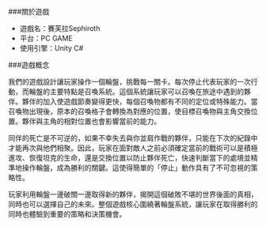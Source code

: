 ###關於遊戲  
<ul>
<li>遊戲名：賽芙拉Sephiroth</li>  
<li>平台：PC GAME</li>  
<li>使用引擎：Unity C#</li>  
</ul>
  
  
###遊戲概念  
  
<p>我們的遊戲設計讓玩家操作一個輪盤，挑戰每一關卡。每次停止代表玩家的一次行動，而輪盤的主要特點是召喚系統。這個系統讓玩家可以召喚在旅途中遇到的夥伴。夥伴的加入使遊戲節奏變得更快，每個召喚物都有不同的定位或特殊能力。當召喚物出現後，原本的召喚格子會轉換為對應的位置，使目標召喚物與主角交換位置。夥伴與主角的相對位置也會影響當前的能力。</p>
<p>同伴的死亡是不可逆的，如果不幸失去與你並肩作戰的夥伴，只能在下次的紀錄中才能再次與他們相聚。因此，玩家在面對敵人之前必須確定當前的戰術可以是積極進攻、恢復坦克的生命，還是交換位置以防止夥伴死亡，快速判斷當下的處境並精準地操作輪盤，成為勝利的關鍵。這使得簡單的「停止」動作具有了不可忽視的策略性。</p>
<p>玩家利用輪盤一邊破關一邊取得新的夥伴，揭開這個破敗不堪的世界後面的真相，同時也可以選擇自己的未來。整個遊戲核心圍繞著輪盤系統，讓玩家在取得勝利的同時也體驗到重要的策略和決策機會。</p>
